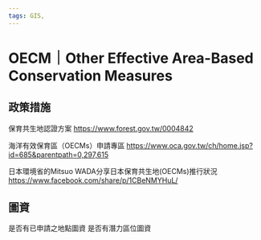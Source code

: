 ```yaml
---
tags: GIS,
---
```


# OECM｜Other Effective Area-Based Conservation Measures

## 政策措施

保育共生地認證方案
https://www.forest.gov.tw/0004842

海洋有效保育區（OECMs）申請專區
https://www.oca.gov.tw/ch/home.jsp?id=685&parentpath=0,297,615

日本環境省的Mitsuo WADA分享日本保育共生地(OECMs)推行狀況
https://www.facebook.com/share/p/1CBeNMYHuL/

## 圖資

是否有已申請之地點圖資
是否有潛力區位圖資

